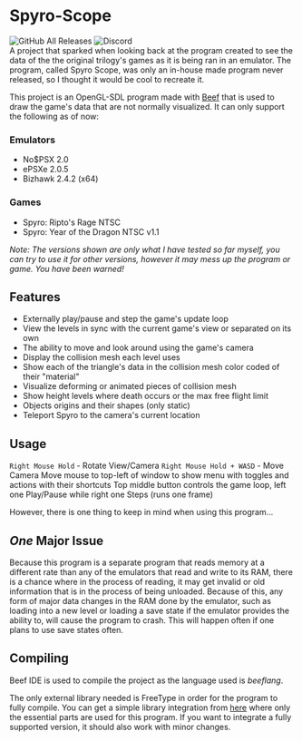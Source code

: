 # Spyro-Scope
![GitHub All Releases](https://img.shields.io/github/downloads/FranklyGD/Spyro-Scope/total) ![Discord](https://img.shields.io/discord/619694339777495056?color=7289DA&label=Mod%20the%20Dragon&logo=discord&logoColor=ffffff)  
A project that sparked when looking back at the program created to see the data of the the original trilogy's games as it is being ran in an emulator.
The program, called Spyro Scope, was only an in-house made program never released, so I thought it would be cool to recreate it.

This project is an OpenGL-SDL program made with [Beef](https://github.com/beefytech/Beef) that is used to draw the game's data that are not normally visualized. It can only support the following as of now:
### Emulators
* No$PSX 2.0
* ePSXe 2.0.5
* Bizhawk 2.4.2 (x64)
### Games
* Spyro: Ripto's Rage NTSC
* Spyro: Year of the Dragon NTSC v1.1

*Note: The versions shown are only what I have tested so far myself, you can try to use it for other versions,
however it may mess up the program or game. You have been warned!*

## Features
* Externally play/pause and step the game's update loop
* View the levels in sync with the current game's view or separated on its own
* The ability to move and look around using the game's camera
* Display the collision mesh each level uses
* Show each of the triangle's data in the collision mesh color coded of their "material"
* Visualize deforming or animated pieces of collision mesh
* Show height levels where death occurs or the max free flight limit
* Objects origins and their shapes (only static)
* Teleport Spyro to the camera's current location

## Usage
`Right Mouse Hold` - Rotate View/Camera
`Right Mouse Hold + WASD` - Move Camera
Move mouse to top-left of window to show menu with toggles and actions with their shortcuts
Top middle button controls the game loop, left one Play/Pause while right one Steps (runs one frame)

However, there is one thing to keep in mind when using this program...
## *One* Major Issue
Because this program is a separate program that reads memory at a different rate than any of the emulators that read and write to its RAM,
there is a chance where in the process of reading, it may get invalid or old information that is in the process of being unloaded.
Because of this, any form of major data changes in the RAM done by the emulator, such as loading into a new level or loading a save state if the emulator provides the ability to, will cause the program to crash. This will happen often if one plans to use save states often.


## Compiling
Beef IDE is used to compile the project as the language used is *beeflang*.

The only external library needed is FreeType in order for the program to fully compile. You can get a simple library integration from [here](https://github.com/FranklyGD/BasicFreeType-beef) where only the essential parts are used for this program. If you want to integrate a fully supported version, it should also work with minor changes.
